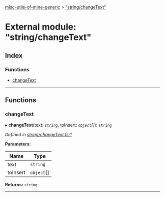 [misc-utils-of-mine-generic](../README.md) > ["string/changeText"](../modules/_string_changetext_.md)

# External module: "string/changeText"

## Index

### Functions

* [changeText](_string_changetext_.md#changetext)

---

## Functions

<a id="changetext"></a>

###  changeText

▸ **changeText**(text: *`string`*, toInsert: *`object`[]*): `string`

*Defined in [string/changeText.ts:1](https://github.com/cancerberoSgx/misc-utils-of-mine/blob/ec47efe/misc-utils-of-mine-generic/src/string/changeText.ts#L1)*

**Parameters:**

| Name | Type |
| ------ | ------ |
| text | `string` |
| toInsert | `object`[] |

**Returns:** `string`

___

